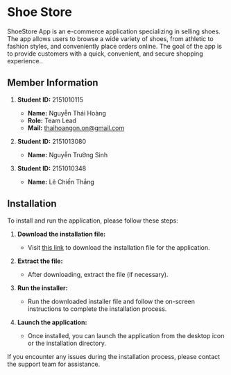 # Shoe Store

ShoeStore App is an e-commerce application specializing in selling shoes. The app allows users to browse a wide variety of shoes, from athletic to fashion styles, and conveniently place orders online. The goal of the app is to provide customers with a quick, convenient, and secure shopping experience..

## Member Information

1. **Student ID:** 2151010115
   - **Name:** Nguyễn Thái Hoàng
   - **Role:** Team Lead
   - **Mail:** thaihoangon.on@gmail.com

2. **Student ID:** 2151013080
   - **Name:** Nguyễn Trường Sinh


3. **Student ID:** 2151010348
   - **Name:** Lê  Chiến Thắng




## Installation

To install and run the application, please follow these steps:

1. **Download the installation file:**
   - Visit [this link](https://drive.google.com/drive/folders/1VlCdSLEgI9VVpsJe8Mt29ZjfvWReyW8X?usp=sharing) to download the installation file for the application.

2. **Extract the file:**
   - After downloading, extract the file (if necessary).

3. **Run the installer:**
   - Run the downloaded installer file and follow the on-screen instructions to complete the installation process.

4. **Launch the application:**
   - Once installed, you can launch the application from the desktop icon or the installation directory.

If you encounter any issues during the installation process, please contact the support team for assistance.

